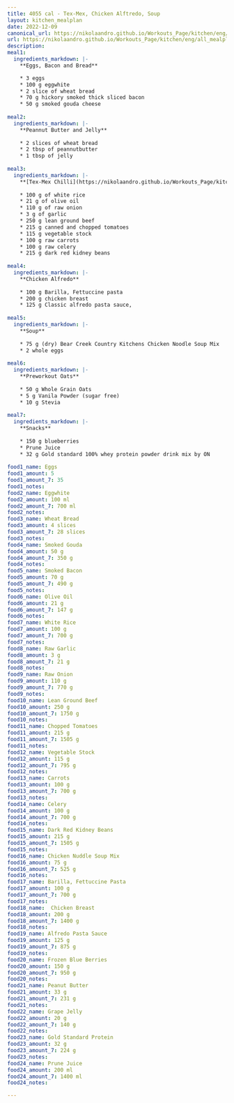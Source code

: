 ```yaml
---
title: 4055 cal - Tex-Mex, Chicken Alftredo, Soup
layout: kitchen_mealplan
date: 2022-12-09
canonical_url: https://nikolaandro.github.io/Workouts_Page/kitchen/eng/all_mealplans/4055/
url: https://nikolaandro.github.io/Workouts_Page/kitchen/eng/all_mealplans/4055/
description: 
meal1: 
  ingredients_markdown: |-
    **Eggs, Bacon and Bread**

    * 3 eggs
    * 100 g eggwhite
    * 2 slice of wheat bread
    * 70 g hickory smoked thick sliced bacon
    * 50 g smoked gouda cheese
    
meal2: 
  ingredients_markdown: |-
    **Peannut Butter and Jelly**
    
    * 2 slices of wheat bread
    * 2 tbsp of peannutbutter
    * 1 tbsp of jelly
    
meal3: 
  ingredients_markdown: |-
    **[Tex-Mex Chilli](https://nikolaandro.github.io/Workouts_Page/kitchen/eng/recipes/main_meals/2023-01-31-tex-mex-chilli-melt/)**
    
    * 100 g of white rice
    * 21 g of olive oil
    * 110 g of raw onion
    * 3 g of garlic
    * 250 g lean ground beef
    * 215 g canned and chopped tomatoes
    * 115 g vegetable stock
    * 100 g raw carrots
    * 100 g raw celery
    * 215 g dark red kidney beans
    
meal4:
  ingredients_markdown: |-
    **Chicken Alfredo**
    
    * 100 g Barilla, Fettuccine pasta
    * 200 g chicken breast
    * 125 g Classic alfredo pasta sauce,
   
meal5:
  ingredients_markdown: |-
    **Soup**
    
    * 75 g (dry) Bear Creek Country Kitchens Chicken Noodle Soup Mix
    * 2 whole eggs
 
meal6:
  ingredients_markdown: |-
    **Preworkout Oats**
    
    * 50 g Whole Grain Oats
    * 5 g Vanila Powder (sugar free)
    * 10 g Stevia
    
meal7:
  ingredients_markdown: |-
    **Snacks**
    
    * 150 g blueberries
    * Prune Juice
    * 32 g Gold standard 100% whey protein powder drink mix by ON
 
food1_name: Eggs
food1_amount: 5
food1_amount_7: 35
food1_notes:
food2_name: Eggwhite
food2_amount: 100 ml
food2_amount_7: 700 ml
food2_notes:
food3_name: Wheat Bread
food3_amount: 4 slices
food3_amount_7: 28 slices
food3_notes: 
food4_name: Smoked Gouda
food4_amount: 50 g
food4_amount_7: 350 g  
food4_notes:
food5_name: Smoked Bacon
food5_amount: 70 g
food5_amount_7: 490 g
food5_notes:
food6_name: Olive Oil
food6_amount: 21 g
food6_amount_7: 147 g
food6_notes:
food7_name: White Rice
food7_amount: 100 g
food7_amount_7: 700 g
food7_notes:
food8_name: Raw Garlic
food8_amount: 3 g
food8_amount_7: 21 g
food8_notes: 
food9_name: Raw Onion
food9_amount: 110 g
food9_amount_7: 770 g
food9_notes:
food10_name: Lean Ground Beef
food10_amount: 250 g
food10_amount_7: 1750 g
food10_notes: 
food11_name: Chopped Tomatoes
food11_amount: 215 g
food11_amount_7: 1505 g
food11_notes: 
food12_name: Vegetable Stock
food12_amount: 115 g
food12_amount_7: 795 g
food12_notes:
food13_name: Carrots
food13_amount: 100 g
food13_amount_7: 700 g
food13_notes:
food14_name: Celery
food14_amount: 100 g
food14_amount_7: 700 g
food14_notes:
food15_name: Dark Red Kidney Beans
food15_amount: 215 g
food15_amount_7: 1505 g
food15_notes:
food16_name: Chicken Nuddle Soup Mix
food16_amount: 75 g
food16_amount_7: 525 g
food16_notes:
food17_name: Barilla, Fettuccine Pasta
food17_amount: 100 g
food17_amount_7: 700 g
food17_notes:
food18_name:  Chicken Breast
food18_amount: 200 g
food18_amount_7: 1400 g
food18_notes: 
food19_name: Alfredo Pasta Sauce
food19_amount: 125 g
food19_amount_7: 875 g
food19_notes:
food20_name: Frozen Blue Berries
food20_amount: 150 g
food20_amount_7: 950 g
food20_notes:
food21_name: Peanut Butter
food21_amount: 33 g
food21_amount_7: 231 g
food21_notes:
food22_name: Grape Jelly
food22_amount: 20 g 
food22_amount_7: 140 g
food22_notes:
food23_name: Gold Standard Protein
food23_amount: 32 g
food23_amount_7: 224 g
food23_notes:
food24_name: Prune Juice
food24_amount: 200 ml
food24_amount_7: 1400 ml
food24_notes:

---
```

